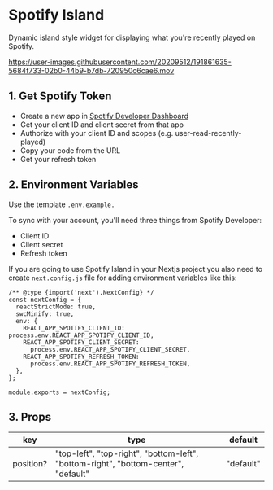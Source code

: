 # Spotify Island

Dynamic island style widget for displaying what you're recently played on Spotify.

https://user-images.githubusercontent.com/20209512/191861635-5684f733-02b0-44b9-b7db-720950c6cae6.mov

## 1. Get Spotify Token

- Create a new app in [Spotify Developer Dashboard](https://developer.spotify.com/dashboard/)
- Get your client ID and client secret from that app
- Authorize with your client ID and scopes (e.g. user-read-recently-played)
- Copy your code from the URL
- Get your refresh token

## 2. Environment Variables

Use the template `.env.example.`

To sync with your account, you'll need three things from Spotify Developer:

- Client ID
- Client secret
- Refresh token

If you are going to use Spotify Island in your Nextjs project you also need to create `next.config.js` file for adding environment variables like this:

```
/** @type {import('next').NextConfig} */
const nextConfig = {
  reactStrictMode: true,
  swcMinify: true,
  env: {
    REACT_APP_SPOTIFY_CLIENT_ID: process.env.REACT_APP_SPOTIFY_CLIENT_ID,
    REACT_APP_SPOTIFY_CLIENT_SECRET:
      process.env.REACT_APP_SPOTIFY_CLIENT_SECRET,
    REACT_APP_SPOTIFY_REFRESH_TOKEN:
      process.env.REACT_APP_SPOTIFY_REFRESH_TOKEN,
  },
};

module.exports = nextConfig;
```

## 3. Props

| key       | type                                                                               | default   |
|-----------|------------------------------------------------------------------------------------|-----------|
| position? | "top-left", "top-right", "bottom-left", "bottom-right", "bottom-center", "default" | "default" |